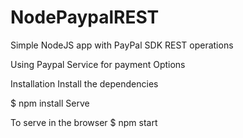 # NodePaypalREST
Simple NodeJS app with PayPal SDK REST operations

Using Paypal Service for payment Options

Installation
Install the dependencies

$ npm install
Serve

To serve in the browser
$ npm start
